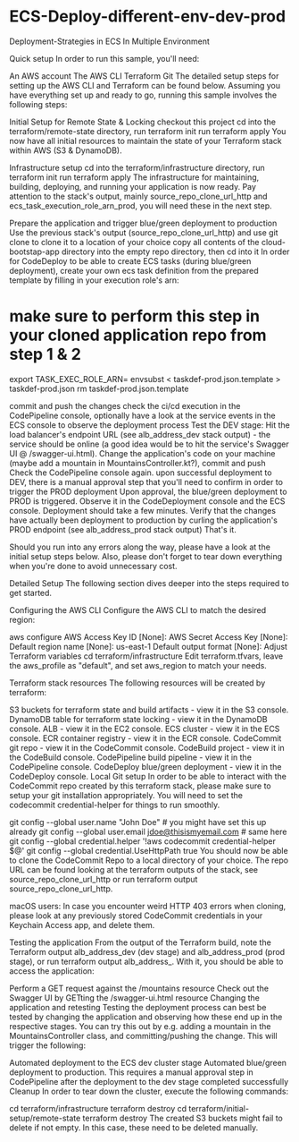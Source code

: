# ECS-Deploy-different-env-dev-prod
Deployment-Strategies in ECS In Multiple Environment

Quick setup 
In order to run this sample, you'll need:

An AWS account
The AWS CLI
Terraform
Git
The detailed setup steps for setting up the AWS CLI and Terraform can be found below. Assuming you have everything set up and ready to go, running this sample involves the following steps:

Initial Setup for Remote State & Locking
checkout this project
cd into the terraform/remote-state directory, run terraform init
run terraform apply
You now have all initial resources to maintain the state of your Terraform stack within AWS (S3 & DynamoDB).

Infrastructure setup
cd into the terraform/infrastructure directory, run terraform init
run terraform apply
The infrastructure for maintaining, building, deploying, and running your application is now ready. Pay attention to the stack's output, mainly source_repo_clone_url_http and ecs_task_execution_role_arn_prod, you will need these in the next step.

Prepare the application and trigger blue/green deployment to production
Use the previous stack's output (source_repo_clone_url_http) and use git clone <url> to clone it to a location of your choice
copy all contents of the cloud-bootstap-app directory into the empty repo directory, then cd into it
In order for CodeDeploy to be able to create ECS tasks (during blue/green deployment), create your own ecs task definition from the prepared template by filling in your execution role's arn:

# make sure to perform this step in your cloned application repo from step 1 & 2
export TASK_EXEC_ROLE_ARN=<your-prod-exec-role-arn-from-terraform-output>
envsubst < taskdef-prod.json.template > taskdef-prod.json
rm taskdef-prod.json.template

commit and push the changes
check the ci/cd execution in the CodePipeline console, optionally have a look at the service events in the ECS console to observe the deployment process
Test the DEV stage: Hit the load balancer's endpoint URL (see alb_address_dev stack output) - the service should be online (a good idea would be to hit the service's Swagger UI @ /swagger-ui.html).
Change the application's code on your machine (maybe add a mountain in MountainsController.kt?), commit and push
Check the CodePipeline console again. upon successful deployment to DEV, there is a manual approval step that you'll need to confirm in order to trigger the PROD deployment
Upon approval, the blue/green deployment to PROD is triggered. Observe it in the CodeDeployment console and the ECS console. Deployment should take a few minutes.
Verify that the changes have actually been deployment to production by curling the application's PROD endpoint (see alb_address_prod stack output)
That's it.

Should you run into any errors along the way, please have a look at the initial setup steps below. Also, please don't forget to tear down everything when you're done to avoid unnecessary cost.

Detailed Setup
The following section dives deeper into the steps required to get started.

Configuring the AWS CLI
Configure the AWS CLI to match the desired region:

aws configure
AWS Access Key ID [None]: 
AWS Secret Access Key [None]: 
Default region name [None]: us-east-1
Default output format [None]: 
Adjust Terraform variables
cd terraform/infrastructure
Edit terraform.tfvars, leave the aws_profile as "default", and set aws_region to match your needs.

Terraform stack resources
The following resources will be created by terraform:

S3 buckets for terraform state and build artifacts - view it in the S3 console.
DynamoDB table for terraform state locking - view it in the DynamoDB console.
ALB - view it in the EC2 console.
ECS cluster - view it in the ECS console.
ECR container registry - view it in the ECR console.
CodeCommit git repo - view it in the CodeCommit console.
CodeBuild project - view it in the CodeBuild console.
CodePipeline build pipeline - view it in the CodePipeline console.
CodeDeploy blue/green deployment - view it in the CodeDeploy console.
Local Git setup
In order to be able to interact with the CodeCommit repo created by this terraform stack, please make sure to setup your git installation appropriately. You will need to set the codecommit credential-helper for things to run smoothly.

git config --global user.name "John Doe" # you might have set this up already
git config --global user.email jdoe@thisismyemail.com # same here
git config --global credential.helper '!aws codecommit credential-helper $@'
git config --global credential.UseHttpPath true
You should now be able to clone the CodeCommit Repo to a local directory of your choice. The repo URL can be found looking at the terraform outputs of the stack, see source_repo_clone_url_http or run terraform output source_repo_clone_url_http.

macOS users: In case you encounter weird HTTP 403 errors when cloning, please look at any previously stored CodeCommit credentials in your Keychain Access app, and delete them.

Testing the application
From the output of the Terraform build, note the Terraform output alb_address_dev (dev stage) and alb_address_prod (prod stage), or run terraform output alb_address_<stage>. With it, you should be able to access the application:

Perform a GET request against the <your-alb-address-here>/mountains resource
Check out the Swagger UI by GETting the <your-alb-address-here>/swagger-ui.html resource
Changing the application and retesting
Testing the deployment process can best be tested by changing the application and observing how these end up in the respective stages. You can try this out by e.g. adding a mountain in the MountainsController class, and committing/pushing the change. This will trigger the following:

Automated deployment to the ECS dev cluster stage
Automated blue/green deployment to production. This requires a manual approval step in CodePipeline after the deployment to the dev stage completed successfully
Cleanup
In order to tear down the cluster, execute the following commands:

cd terraform/infrastructure
terraform destroy
cd terraform/initial-setup/remote-state
terraform destroy
The created S3 buckets might fail to delete if not empty. In this case, these need to be deleted manually. 
